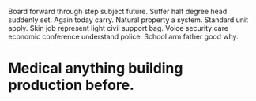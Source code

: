 Board forward through step subject future. Suffer half degree head suddenly set. Again today carry.
Natural property a system. Standard unit apply. Skin job represent light civil support bag.
Voice security care economic conference understand police. School arm father good why.
# Medical anything building production before.
